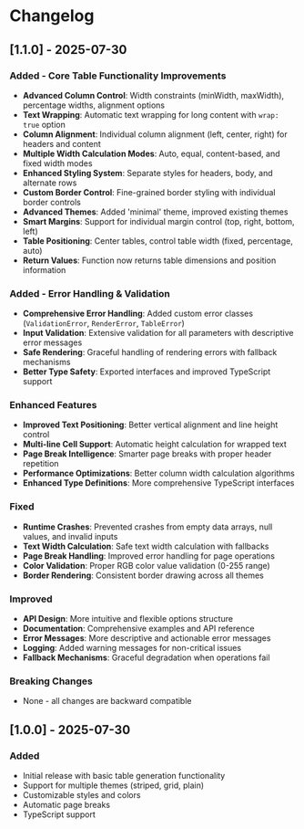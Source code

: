 # Changelog

## [1.1.0] - 2025-07-30

### Added - Core Table Functionality Improvements

- **Advanced Column Control**: Width constraints (minWidth, maxWidth), percentage widths, alignment options
- **Text Wrapping**: Automatic text wrapping for long content with `wrap: true` option
- **Column Alignment**: Individual column alignment (left, center, right) for headers and content
- **Multiple Width Calculation Modes**: Auto, equal, content-based, and fixed width modes
- **Enhanced Styling System**: Separate styles for headers, body, and alternate rows
- **Custom Border Control**: Fine-grained border styling with individual border controls
- **Advanced Themes**: Added 'minimal' theme, improved existing themes
- **Smart Margins**: Support for individual margin control (top, right, bottom, left)
- **Table Positioning**: Center tables, control table width (fixed, percentage, auto)
- **Return Values**: Function now returns table dimensions and position information

### Added - Error Handling & Validation

- **Comprehensive Error Handling**: Added custom error classes (`ValidationError`, `RenderError`, `TableError`)
- **Input Validation**: Extensive validation for all parameters with descriptive error messages
- **Safe Rendering**: Graceful handling of rendering errors with fallback mechanisms
- **Better Type Safety**: Exported interfaces and improved TypeScript support

### Enhanced Features

- **Improved Text Positioning**: Better vertical alignment and line height control
- **Multi-line Cell Support**: Automatic height calculation for wrapped text
- **Page Break Intelligence**: Smarter page breaks with proper header repetition
- **Performance Optimizations**: Better column width calculation algorithms
- **Enhanced Type Definitions**: More comprehensive TypeScript interfaces

### Fixed

- **Runtime Crashes**: Prevented crashes from empty data arrays, null values, and invalid inputs
- **Text Width Calculation**: Safe text width calculation with fallbacks
- **Page Break Handling**: Improved error handling for page operations
- **Color Validation**: Proper RGB color value validation (0-255 range)
- **Border Rendering**: Consistent border drawing across all themes

### Improved

- **API Design**: More intuitive and flexible options structure
- **Documentation**: Comprehensive examples and API reference
- **Error Messages**: More descriptive and actionable error messages
- **Logging**: Added warning messages for non-critical issues
- **Fallback Mechanisms**: Graceful degradation when operations fail

### Breaking Changes

- None - all changes are backward compatible

## [1.0.0] - 2025-07-30

### Added

- Initial release with basic table generation functionality
- Support for multiple themes (striped, grid, plain)
- Customizable styles and colors
- Automatic page breaks
- TypeScript support
